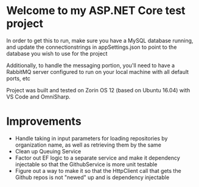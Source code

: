 # Welcome to my ASP.NET Core test project

In order to get this to run, make sure you have a MySQL database running, and update  the connectionstrings in appSettings.json to point to the database you wish to use for the project

Additionally, to handle the messaging portion, you'll need to have a RabbitMQ server configured to run on your local machine with all default ports, etc

Project was built and tested on Zorin OS 12 (based on Ubuntu 16.04) with VS Code and OmniSharp.

# Improvements
* Handle taking in input parameters for loading repositories by organization name, as well as retrieving them by the same
* Clean up Queuing Service
* Factor out EF logic to a separate service and make it dependency injectable so that the GithubService is more unit testable
* Figure out a way to make it so that the HttpClient call that gets the Github repos is not "newed" up and is dependency injectable

